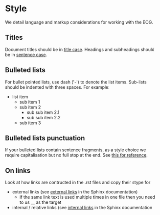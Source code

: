 # Style
We detail language and markup considerations for working with the EOG.

## Titles
Document titles should be in [title case](https://grammar.yourdictionary.com/capitalization/rules-for-capitalization-in-titles.html). Headings and subheadings should be in [sentence case](https://proofreadmyessay.co.uk/writing-tips/title-case-sentence-case-headings/).

## Bulleted lists
For bullet pointed lists, use dash ('-') to denote the list items. Sub-lists should be indented with three spaces. For example:
- list item
   - sub item 1
   - sub item 2
     - sub sub item 2.1
     - sub sub item 2.2
   - sub item 3
  
## Bulleted lists punctuation
If your bulleted lists contain sentence fragments, as a style choice we require capitalisation but no full stop at the end. See [this for reference](https://www.grammarly.com/blog/bullet-points/).

## On links
Look at how links are contructed in the .rst files and copy their stype for
- external links (see [external links](https://www.sphinx-doc.org/en/master/usage/restructuredtext/basics.html#hyperlinks) in the Sphinx documentation)
   - if the same link text is used multiple times in one file then you need to us __ as the target
- internal / relative links (see [internal links](https://www.sphinx-doc.org/en/master/usage/restructuredtext/roles.html#ref-role) in the Sphinx documentation

